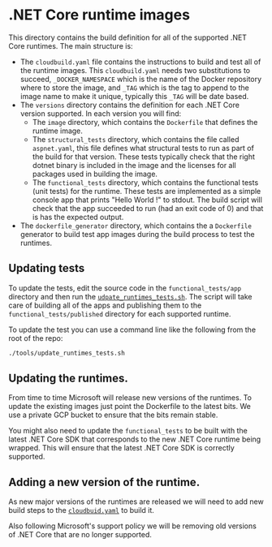 # .NET Core runtime images
This directory contains the build definition for all of the supported .NET Core runtimes. The main structure is:
* The `cloudbuild.yaml` file contains the instructions to build and test all of the runtime images. This `cloudbuild.yaml` needs two substitutions to succeed, `_DOCKER_NAMESPACE` which is the name of the Docker repository where to store the image, and `_TAG` which is the tag to append to the image name to make it unique, typically this `_TAG` will be date based.
* The `versions` directory contains the definition for each .NET Core version supported. In each version you will find:
  + The `image` directory, which contains the `Dockerfile` that defines the runtime image.
  + The `structural_tests` directory, which contains the file called `aspnet.yaml`, this file defines what structural tests to run as part of the build for that version. These tests typically check that the right dotnet binary is included in the image and the licenses for all packages used in building the image.
  + The `functional_tests` directory, which contains the functional tests (unit tests) for the runtime. These tests are implemented as a simple console app that prints "Hello World <version>!" to stdout. The build script will check that the app succeeded to run (had an exit code of 0) and that is has the expected output.
* The `dockerfile_generator` directory, which contains the a `Dockerfile` generator to build test app images during the build process to test the runtimes.

## Updating tests
To update the tests, edit the source code in the `functional_tests/app` directory and then run the [`udpate_runtimes_tests.sh`](../tools/update_runtimes_tests.sh). The script will take care of building all of the apps and publishing them to the `functional_tests/published` directory for each supported runtime.

To update the test you can use a command line like the following from the root of the repo:
```bash
./tools/update_runtimes_tests.sh
```

## Updating the runtimes.
From time to time Microsoft will release new versions of the runtimes. To update the existing images just point the Dockerfile to the latest bits. We use a private GCP bucket to ensure that the bits remain stable.

You might also need to update the `functional_tests` to be built with the latest .NET Core SDK that corresponds to the new .NET Core runtime being wrapped. This will ensure that the latest .NET Core SDK is correctly supported.

## Adding a new version of the runtime.
As new major versions of the runtimes are released we will need to add new build steps to the [`cloudbuid.yaml`](./cloudbuild.yaml) to build it.

Also following Microsoft's support policy we will be removing old versions of .NET Core that are no longer supported.
